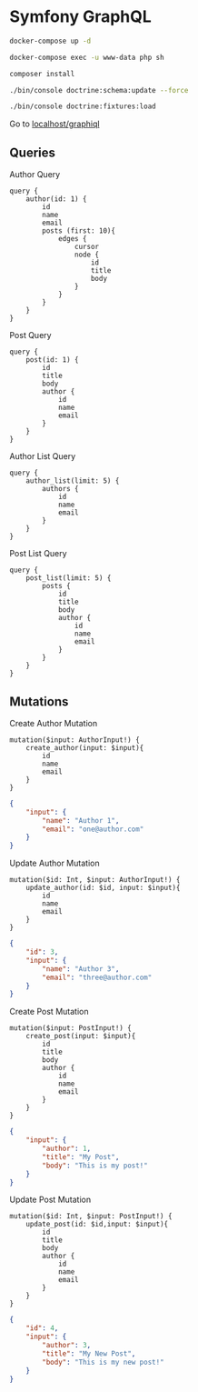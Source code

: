 # Symfony GraphQL

```bash
docker-compose up -d

docker-compose exec -u www-data php sh

composer install

./bin/console doctrine:schema:update --force

./bin/console doctrine:fixtures:load
```

Go to [localhost/graphiql](http://localhost/graphiql)

## Queries

Author Query

```gql
query {
    author(id: 1) {
        id
        name
        email
        posts (first: 10){
            edges {
                cursor
                node {
                    id
                    title
                    body
                }
            }
        }
    }
}
```

Post Query

```gql
query {
    post(id: 1) {
        id
        title
        body
        author {
            id
            name
            email
        }
    }
}
```

Author List Query

```gql
query {
    author_list(limit: 5) {
        authors {
            id
            name
            email
        }
    }
}
```

Post List Query

```gql
query {
    post_list(limit: 5) {
        posts {
            id
            title
            body
            author {
                id
                name
                email
            }
        }
    }
}
```

## Mutations

Create Author Mutation

```gql
mutation($input: AuthorInput!) {
    create_author(input: $input){
        id
        name
        email
    }
}
```

```json
{
    "input": {
        "name": "Author 1",
        "email": "one@author.com"
	}
}
```

Update Author Mutation

```gql
mutation($id: Int, $input: AuthorInput!) {
    update_author(id: $id, input: $input){
        id
        name
        email
    }
}
```

```json
{
    "id": 3,
    "input": {
        "name": "Author 3",
        "email": "three@author.com"
	}
}
```

Create Post Mutation

```gql
mutation($input: PostInput!) {
    create_post(input: $input){
        id
        title
        body
        author {
            id
            name
            email
        }
    }
}

```

```json
{
    "input": {
        "author": 1,
        "title": "My Post",
        "body": "This is my post!"
    }
}
```

Update Post Mutation

```gql
mutation($id: Int, $input: PostInput!) {
    update_post(id: $id,input: $input){
        id
        title
        body
        author {
            id
            name
            email
        }
    }
}
```

```json
{
    "id": 4,
    "input": {
        "author": 3,
        "title": "My New Post",
        "body": "This is my new post!"
    }
}
```
